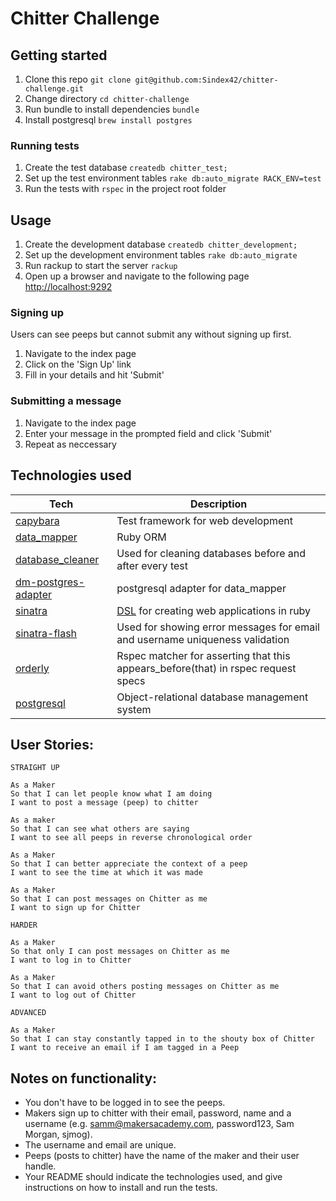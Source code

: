 Chitter Challenge
=================

## Getting started

1. Clone this repo `git clone git@github.com:Sindex42/chitter-challenge.git`
2. Change directory `cd chitter-challenge`
3. Run bundle to install dependencies `bundle`
4. Install postgresql `brew install postgres`

### Running tests

1. Create the test database `createdb chitter_test;`
2. Set up the test environment tables `rake db:auto_migrate RACK_ENV=test`
3. Run the tests with `rspec` in the project root folder

## Usage

1. Create the development database `createdb chitter_development;`
2. Set up the development environment tables `rake db:auto_migrate`
3. Run rackup to start the server `rackup`
4. Open up a browser and navigate to the following page [http://localhost:9292](http://localhost:9292)

### Signing up

Users can see peeps but cannot submit any without signing up first.

1. Navigate to the index page
2. Click on the 'Sign Up' link
3. Fill in your details and hit 'Submit'

### Submitting a message

1. Navigate to the index page
2. Enter your message in the prompted field and click 'Submit'
3. Repeat as neccessary

## Technologies used

Tech | Description
------------- |-------------
[capybara](https://github.com/teamcapybara/capybara) | Test framework for web development
[data_mapper](http://datamapper.org/) | Ruby ORM |
[database_cleaner](https://github.com/DatabaseCleaner/database_cleaner) | Used for cleaning databases before and after every test
[dm-postgres-adapter](https://github.com/datamapper/dm-postgres-adapter) | postgresql adapter for data_mapper
[sinatra](http://sinatrarb.com/) | [DSL](https://en.wikipedia.org/wiki/Domain-specific_language) for creating web applications in ruby
[sinatra-flash](https://github.com/SFEley/sinatra-flash) | Used for showing error messages for email and username uniqueness validation
[orderly](https://github.com/jmondo/orderly) | Rspec matcher for asserting that this appears_before(that) in rspec request specs
[postgresql](https://www.postgresql.org/) | Object-relational database management system


User Stories:
-------
```
STRAIGHT UP

As a Maker
So that I can let people know what I am doing  
I want to post a message (peep) to chitter

As a maker
So that I can see what others are saying  
I want to see all peeps in reverse chronological order

As a Maker
So that I can better appreciate the context of a peep
I want to see the time at which it was made

As a Maker
So that I can post messages on Chitter as me
I want to sign up for Chitter

HARDER

As a Maker
So that only I can post messages on Chitter as me
I want to log in to Chitter

As a Maker
So that I can avoid others posting messages on Chitter as me
I want to log out of Chitter

ADVANCED

As a Maker
So that I can stay constantly tapped in to the shouty box of Chitter
I want to receive an email if I am tagged in a Peep
```

Notes on functionality:
------

* You don't have to be logged in to see the peeps.
* Makers sign up to chitter with their email, password, name and a username (e.g. samm@makersacademy.com, password123, Sam Morgan, sjmog).
* The username and email are unique.
* Peeps (posts to chitter) have the name of the maker and their user handle.
* Your README should indicate the technologies used, and give instructions on how to install and run the tests.
